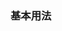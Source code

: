 <script setup>
import BaseExample from "../../examples/warning/base.vue"
import BaseExampleCode from "../../examples/warning/base.vue?raw"
</script>

### 基本用法

<ExamplePreview :code="BaseExampleCode">
  <BaseExample />
</ExamplePreview>

